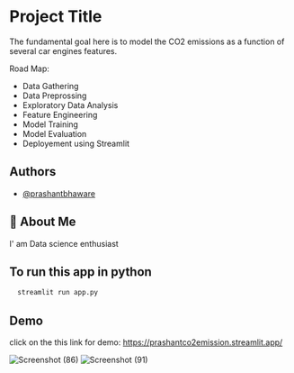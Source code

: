 

# Project Title
The fundamental goal here is to model the CO2 emissions as a function of several car engines features.

Road Map:
- Data Gathering
- Data Preprossing 
- Exploratory Data Analysis
- Feature Engineering
- Model Training
- Model Evaluation
- Deployement using Streamlit




## Authors

- [@prashantbhaware](https://www.github.com/PrashantBhaware)


## 🚀 About Me
I' am Data science enthusiast


## To run this app in python



```bash
  streamlit run app.py
```


## Demo
click on the this link for demo:
https://prashantco2emission.streamlit.app/

![Screenshot (86)](https://github.com/PrashantBhaware/co2_emmision/assets/126076912/80d6234e-b5d8-4972-89f5-ff40d83681ae)
![Screenshot (91)](https://github.com/PrashantBhaware/co2_emmision/assets/126076912/3844f7fb-2446-4b7e-b8d5-5fdce145bc23)

